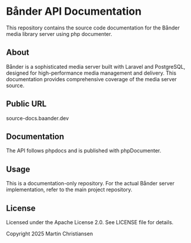 # Bånder API Documentation

This repository contains the source code documentation for the Bånder media library server using php documenter.

## About

Bånder is a sophisticated media server built with Laravel and PostgreSQL, designed for high-performance media management and delivery. This documentation provides comprehensive coverage of the media server source.

## Public URL

source-docs.baander.dev

## Documentation

The API follows phpdocs and is published with phpDocumenter.

## Usage

This is a documentation-only repository. For the actual Bånder server implementation, refer to the main project repository.

## License

Licensed under the Apache License 2.0. See LICENSE file for details.

Copyright 2025 Martin Christiansen
